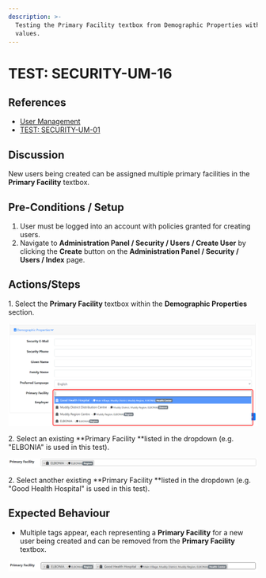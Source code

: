 ```yaml
---
description: >-
  Testing the Primary Facility textbox from Demographic Properties with multiple
  values.
---
```


# TEST: SECURITY-UM-16

## References

* [User Management](../../../../../../operations/system-administration/security-administration/user-management.md)
* [TEST: SECURITY-UM-01](test-security-um-01.md)

## Discussion

New users being created can be assigned multiple primary facilities in the **Primary Facility** textbox.

## Pre-Conditions / Setup

1. User must be logged into an account with policies granted for creating users.
2. Navigate to **Administration Panel / Security / Users / Create User** by clicking the **Create** button on the **Administration Panel / Security / Users / Index** page.

## Actions/Steps

1\. Select the **Primary Facility** textbox within the **Demographic Properties** section.

![](<../../../../../../.gitbook/assets/image (243).png>)

2\. Select an existing **Primary Facility **listed in the dropdown (e.g. "ELBONIA" is used in this test).

![](<../../../../../../.gitbook/assets/image (255).png>)

2\. Select another existing **Primary Facility **listed in the dropdown (e.g. "Good Health Hospital" is used in this test).

## Expected Behaviour

* Multiple tags appear, each representing a **Primary Facility** for a new user being created and can be removed from the **Primary Facility** textbox.

![](<../../../../../../.gitbook/assets/image (273).png>)

